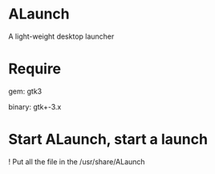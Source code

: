 # ALaunch
A light-weight desktop launcher 

# Require
gem:
gtk3

binary:
gtk+-3.x

# Start ALaunch, start a launch

! Put all the file in the /usr/share/ALaunch

